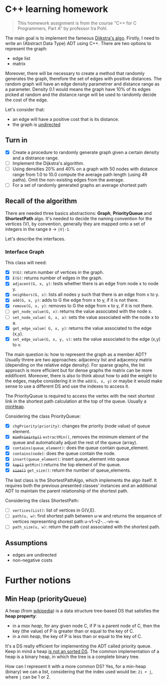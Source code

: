 # C++ learning homework
> This homework assignment is from the course "C++ for C Programmers, Part A" by professor Ira Pohl.

The main goal is to implement the fameous [Dijkstra's algo](https://en.wikipedia.org/wiki/Dijkstra's_algorithm). Firstly, I need to write an (Abstract Data Type) ADT using C++. There are two options to represent the graph:
- edge list
- matrix

Moreover, there will be necessary to create a method that randomly generates the graph, therefore the set of edges with positive distances. The random graph will have an edge density parametner and distance range as a parameter. 
Density 0.1 would means the graph have 10% of its edges picked at random and the distance range will be used to randomly decide the cost of the edge.

Let's consider that:
- an edge will have a positive cost that is its distance. 
- the graph is <u>undirected</u>
  
## Turn in
- [x] Create a procedure to randomly generate graph given a certain density and a distrance range.
- [ ] Implement the Dijkstra's algorithm.
- [ ] Using densities 20% and 40% on a graph with 50 nodes with distance range from 1.0 to 10.0 compute the average path length (using 49 paths). Omit the non-existing edges from the average.
- [ ] For a set of randomly generated graphs an average shortest path
  
## Recall of the algorithm
There are needed three basics abstractions: **Graph**, **PriorityQueue** and **ShortestPath** algo. It's needed to decide the naming convention for the vertices (V), by convention, generally they are mapped onto a set of integers in the range `0` -> `|V|-1`. 

Let's describe the interfaces.

### Interface Graph
This class will need:
- [x] `V(G)`: return number of vertices in the graph.
- [x] `E(G)`: returns number of edges in the graph.
- [x] `adjacent(G, x, y)`: tests whether there is an edge from node x to node y.
- [x] `neighbors(G, x)`: lists all nodes y such that there is an edge from x to y.
- [x] `add(G, x, y)`: adds to G the edge from x to y, if it is not there.
- [x] `remove(G, x, y)`: removes to G the edge from x to y, if it is not there.
- [ ] `get_node_value(G, x)`: returns the value associated with the node x.
- [ ] `set_node_value( G, x, a)`: sets the value associated with the node x to a.
- [x] `get_edge_value( G, x, y)`: returns the value associated to the edge (x,y).
- [x] `set_edge_value(G, x, y, v)`: sets the value associated to the edge (x,y) to v.

The main question is: how to represent the graph as a member ADT? Usually threre are two approaches: adjacency list and adjacency matrix (depending on the relative edge density). For sparse graphs, the list approach is more efficient but for dense graphs the matrix can be more eddificent. Moreover, there is also to think about how to add the weight to the edges, maybe considering it in the `add(G, x, y)` or maybe it would make sense to use a different DS and use the indexes to access it. 

The PriorityQueue is required to access the vertex with the next shortest link in the shortest path calculation at the top of the queue. Usually a [minHeap](https://en.wikipedia.org/wiki/Min-max_heap).

Considering the class PriorityQueue:
- [x] `chgPriority(priority)`: changes the priority (node value) of queue element.
- [x] ~~`minPrioirty()`~~ `extractMin()`, removes the minimum element of the queue and automatically adjust the rest of the queue (array).
- [x] `contains(queue_element)`: does the queue contain queue_element.
- [x] `contains(node)`: does the queue contain the node.
- [x] `insert(queue_element)`: insert queue_element into queue
- [x] ~~`top()`~~ `getMin()`:returns the top element of the queue.
- [x] ~~`size()`~~ `get_size()`: return the number of queue_elements.

The last class is the ShortestPathAlgo, which implements the algo itself. It requires both the previous presented classes' instances and an additional ADT to maintain the parent relationship of the shortest path.

Considering the class ShortestPath:
- [ ] `vertices(List)`: list of vertices in G(V,E).
- [ ] `path(u, w)`: find shortest path between u-w and returns the sequence of vertices representing shorest path u-v1-v2-…-vn-w.
- [ ] `path_size(u, w)`: return the path cost associated with the shortest path.

## Assumptions
- edges are undirected
- non-negative costs


# Further notions
## Min Heap (priorityQueue)
A heap (from [wikipedia](https://en.wikipedia.org/wiki/Heap_(data_structure))) is a data structure tree-based DS that satisfies the **heap property**: 
- in a *max heap*, for any given node C, if P is a parent node of C, then the key (the value) of P is greater than or equal to the key of C. 
- in a *min heap*, the key of P is less than or equal to the key of C. 

It's a DS really efficient for implementing the ADT called priority queue. Keep in mind a heap <u>is not an sorted DS</u>. The common implementation of a heap is a binary heap, in which the tree is a complete binary tree. 

How can I represent it with a more common DS? Yes, for a min-heap (binary) we can a list, considering that the index used would be: `2i + j`, where `j` can be 1 or 2.